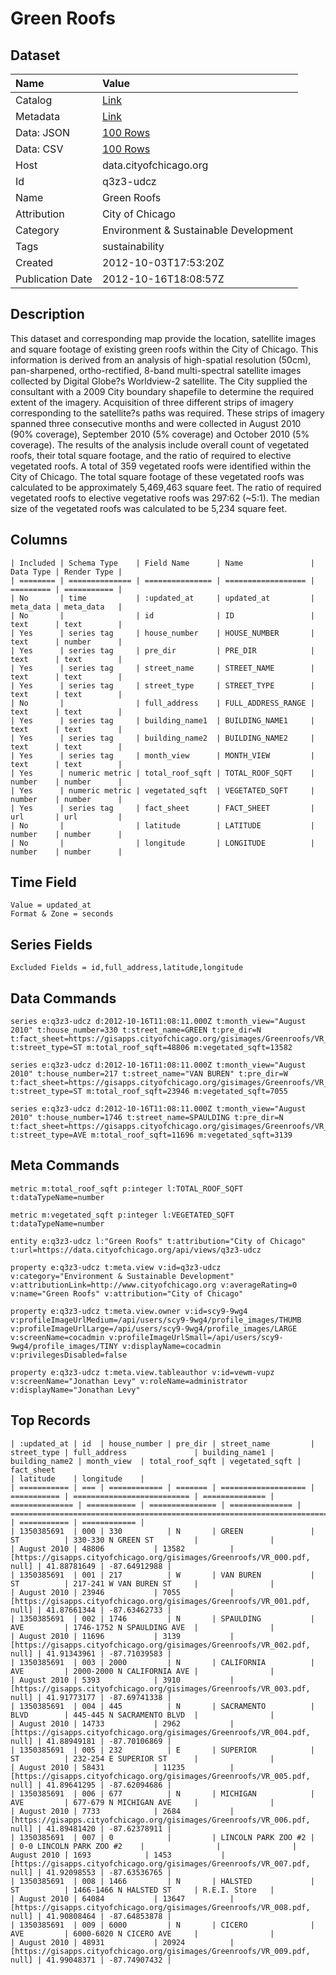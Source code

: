 # Green Roofs

## Dataset

| Name | Value |
| :--- | :---- |
| Catalog | [Link](https://catalog.data.gov/dataset/green-roofs-d4907) |
| Metadata | [Link](https://data.cityofchicago.org/api/views/q3z3-udcz) |
| Data: JSON | [100 Rows](https://data.cityofchicago.org/api/views/q3z3-udcz/rows.json?max_rows=100) |
| Data: CSV | [100 Rows](https://data.cityofchicago.org/api/views/q3z3-udcz/rows.csv?max_rows=100) |
| Host | data.cityofchicago.org |
| Id | q3z3-udcz |
| Name | Green Roofs |
| Attribution | City of Chicago |
| Category | Environment & Sustainable Development |
| Tags | sustainability |
| Created | 2012-10-03T17:53:20Z |
| Publication Date | 2012-10-16T18:08:57Z |

## Description

This dataset and corresponding map provide the location, satellite images and square footage of existing green roofs within the City of Chicago. This information is derived from an analysis of high-spatial resolution (50cm), pan-sharpened, ortho-rectified, 8-band multi-spectral satellite images collected by Digital Globe?s Worldview-2 satellite. The City supplied the consultant with a 2009 City boundary shapefile to determine the required extent of the imagery. Acquisition of three different strips of imagery corresponding to the satellite?s paths was required. These strips of imagery spanned three consecutive months and were collected in August 2010 (90% coverage), September 2010 (5% coverage) and October 2010 (5% coverage). The results of the analysis include overall count of vegetated roofs, their total square footage, and the ratio of required to elective vegetated roofs. A total of 359 vegetated roofs were identified within the City of Chicago. The total square footage of these vegetated roofs was calculated to be approximately 5,469,463 square feet. The ratio of required vegetated roofs to elective vegetative roofs was 297:62 (~5:1). The median size of the vegetated roofs was calculated to be 5,234 square feet.

## Columns

```ls
| Included | Schema Type    | Field Name      | Name               | Data Type | Render Type |
| ======== | ============== | =============== | ================== | ========= | =========== |
| No       | time           | :updated_at     | updated_at         | meta_data | meta_data   |
| No       |                | id              | ID                 | text      | text        |
| Yes      | series tag     | house_number    | HOUSE_NUMBER       | text      | number      |
| Yes      | series tag     | pre_dir         | PRE_DIR            | text      | text        |
| Yes      | series tag     | street_name     | STREET_NAME        | text      | text        |
| Yes      | series tag     | street_type     | STREET_TYPE        | text      | text        |
| No       |                | full_address    | FULL_ADDRESS_RANGE | text      | text        |
| Yes      | series tag     | building_name1  | BUILDING_NAME1     | text      | text        |
| Yes      | series tag     | building_name2  | BUILDING_NAME2     | text      | text        |
| Yes      | series tag     | month_view      | MONTH_VIEW         | text      | text        |
| Yes      | numeric metric | total_roof_sqft | TOTAL_ROOF_SQFT    | number    | number      |
| Yes      | numeric metric | vegetated_sqft  | VEGETATED_SQFT     | number    | number      |
| Yes      | series tag     | fact_sheet      | FACT_SHEET         | url       | url         |
| No       |                | latitude        | LATITUDE           | number    | number      |
| No       |                | longitude       | LONGITUDE          | number    | number      |
```

## Time Field

```ls
Value = updated_at
Format & Zone = seconds
```

## Series Fields

```ls
Excluded Fields = id,full_address,latitude,longitude
```

## Data Commands

```ls
series e:q3z3-udcz d:2012-10-16T11:08:11.000Z t:month_view="August 2010" t:house_number=330 t:street_name=GREEN t:pre_dir=N t:fact_sheet=https://gisapps.cityofchicago.org/gisimages/Greenroofs/VR_000.pdf t:street_type=ST m:total_roof_sqft=48806 m:vegetated_sqft=13582

series e:q3z3-udcz d:2012-10-16T11:08:11.000Z t:month_view="August 2010" t:house_number=217 t:street_name="VAN BUREN" t:pre_dir=W t:fact_sheet=https://gisapps.cityofchicago.org/gisimages/Greenroofs/VR_001.pdf t:street_type=ST m:total_roof_sqft=23946 m:vegetated_sqft=7055

series e:q3z3-udcz d:2012-10-16T11:08:11.000Z t:month_view="August 2010" t:house_number=1746 t:street_name=SPAULDING t:pre_dir=N t:fact_sheet=https://gisapps.cityofchicago.org/gisimages/Greenroofs/VR_002.pdf t:street_type=AVE m:total_roof_sqft=11696 m:vegetated_sqft=3139
```

## Meta Commands

```ls
metric m:total_roof_sqft p:integer l:TOTAL_ROOF_SQFT t:dataTypeName=number

metric m:vegetated_sqft p:integer l:VEGETATED_SQFT t:dataTypeName=number

entity e:q3z3-udcz l:"Green Roofs" t:attribution="City of Chicago" t:url=https://data.cityofchicago.org/api/views/q3z3-udcz

property e:q3z3-udcz t:meta.view v:id=q3z3-udcz v:category="Environment & Sustainable Development" v:attributionLink=http://www.cityofchicago.org v:averageRating=0 v:name="Green Roofs" v:attribution="City of Chicago"

property e:q3z3-udcz t:meta.view.owner v:id=scy9-9wg4 v:profileImageUrlMedium=/api/users/scy9-9wg4/profile_images/THUMB v:profileImageUrlLarge=/api/users/scy9-9wg4/profile_images/LARGE v:screenName=cocadmin v:profileImageUrlSmall=/api/users/scy9-9wg4/profile_images/TINY v:displayName=cocadmin v:privilegesDisabled=false

property e:q3z3-udcz t:meta.view.tableauthor v:id=vewm-vupz v:screenName="Jonathan Levy" v:roleName=administrator v:displayName="Jonathan Levy"
```

## Top Records

```ls
| :updated_at | id  | house_number | pre_dir | street_name         | street_type | full_address               | building_name1 | building_name2 | month_view  | total_roof_sqft | vegetated_sqft | fact_sheet                                                                | latitude    | longitude    | 
| =========== | === | ============ | ======= | =================== | =========== | ========================== | ============== | ============== | =========== | =============== | ============== | ========================================================================= | =========== | ============ | 
| 1350385691  | 000 | 330          | N       | GREEN               | ST          | 330-330 N GREEN ST         |                |                | August 2010 | 48806           | 13582          | [https://gisapps.cityofchicago.org/gisimages/Greenroofs/VR_000.pdf, null] | 41.88781649 | -87.64912988 | 
| 1350385691  | 001 | 217          | W       | VAN BUREN           | ST          | 217-241 W VAN BUREN ST     |                |                | August 2010 | 23946           | 7055           | [https://gisapps.cityofchicago.org/gisimages/Greenroofs/VR_001.pdf, null] | 41.87661344 | -87.63462733 | 
| 1350385691  | 002 | 1746         | N       | SPAULDING           | AVE         | 1746-1752 N SPAULDING AVE  |                |                | August 2010 | 11696           | 3139           | [https://gisapps.cityofchicago.org/gisimages/Greenroofs/VR_002.pdf, null] | 41.91343961 | -87.71039583 | 
| 1350385691  | 003 | 2000         | N       | CALIFORNIA          | AVE         | 2000-2000 N CALIFORNIA AVE |                |                | August 2010 | 5393            | 3910           | [https://gisapps.cityofchicago.org/gisimages/Greenroofs/VR_003.pdf, null] | 41.91773177 | -87.69741338 | 
| 1350385691  | 004 | 445          | N       | SACRAMENTO          | BLVD        | 445-445 N SACRAMENTO BLVD  |                |                | August 2010 | 14733           | 2962           | [https://gisapps.cityofchicago.org/gisimages/Greenroofs/VR_004.pdf, null] | 41.88949181 | -87.70106869 | 
| 1350385691  | 005 | 232          | E       | SUPERIOR            | ST          | 232-254 E SUPERIOR ST      |                |                | August 2010 | 58431           | 11235          | [https://gisapps.cityofchicago.org/gisimages/Greenroofs/VR_005.pdf, null] | 41.89641295 | -87.62094686 | 
| 1350385691  | 006 | 677          | N       | MICHIGAN            | AVE         | 677-679 N MICHIGAN AVE     |                |                | August 2010 | 7733            | 2684           | [https://gisapps.cityofchicago.org/gisimages/Greenroofs/VR_006.pdf, null] | 41.89481420 | -87.62378911 | 
| 1350385691  | 007 | 0            |         | LINCOLN PARK ZOO #2 |             | 0-0 LINCOLN PARK ZOO #2    |                |                | August 2010 | 1693            | 1453           | [https://gisapps.cityofchicago.org/gisimages/Greenroofs/VR_007.pdf, null] | 41.92098553 | -87.63536765 | 
| 1350385691  | 008 | 1466         | N       | HALSTED             | ST          | 1466-1466 N HALSTED ST     | R.E.I. Store   |                | August 2010 | 64084           | 13647          | [https://gisapps.cityofchicago.org/gisimages/Greenroofs/VR_008.pdf, null] | 41.90808464 | -87.64853878 | 
| 1350385691  | 009 | 6000         | N       | CICERO              | AVE         | 6000-6020 N CICERO AVE     |                |                | August 2010 | 48931           | 20924          | [https://gisapps.cityofchicago.org/gisimages/Greenroofs/VR_009.pdf, null] | 41.99048371 | -87.74907432 | 
```